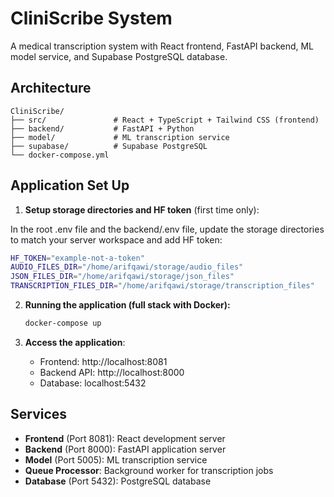 # CliniScribe System

A medical transcription system with React frontend, FastAPI backend, ML model service, and Supabase PostgreSQL database.

## Architecture

```
CliniScribe/
├── src/               # React + TypeScript + Tailwind CSS (frontend)
├── backend/           # FastAPI + Python
├── model/             # ML transcription service  
├── supabase/          # Supabase PostgreSQL 
└── docker-compose.yml 
```

## Application Set Up

1. **Setup storage directories and HF token** (first time only):

In the root .env file and the backend/.env file, update the storage directories to match your server workspace and add HF token:

   ```bash
   HF_TOKEN="example-not-a-token"
   AUDIO_FILES_DIR="/home/arifqawi/storage/audio_files"
   JSON_FILES_DIR="/home/arifqawi/storage/json_files"
   TRANSCRIPTION_FILES_DIR="/home/arifqawi/storage/transcription_files"
   ```

2. **Running the application (full stack with Docker):**

      ```bash
   docker-compose up
   ```

3. **Access the application**:
   - Frontend: http://localhost:8081 
   - Backend API: http://localhost:8000
   - Database: localhost:5432

## Services

- **Frontend** (Port 8081): React development server
- **Backend** (Port 8000): FastAPI application server  
- **Model** (Port 5005): ML transcription service
- **Queue Processor**: Background worker for transcription jobs
- **Database** (Port 5432): PostgreSQL database
